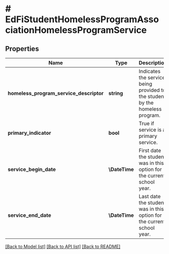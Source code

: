 # # EdFiStudentHomelessProgramAssociationHomelessProgramService

## Properties

Name | Type | Description | Notes
------------ | ------------- | ------------- | -------------
**homeless_program_service_descriptor** | **string** | Indicates the service being provided to the student by the homeless program. |
**primary_indicator** | **bool** | True if service is a primary service. | [optional]
**service_begin_date** | **\DateTime** | First date the student was in this option for the current school year. | [optional]
**service_end_date** | **\DateTime** | Last date the student was in this option for the current school year. | [optional]

[[Back to Model list]](../../README.md#models) [[Back to API list]](../../README.md#endpoints) [[Back to README]](../../README.md)
